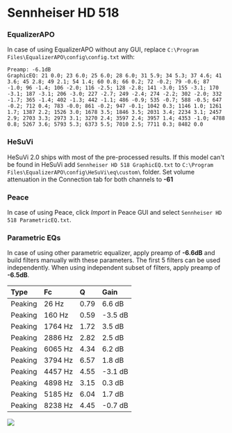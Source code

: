# Sennheiser HD 518

### EqualizerAPO
In case of using EqualizerAPO without any GUI, replace `C:\Program Files\EqualizerAPO\config\config.txt`
with:
```
Preamp: -6.1dB
GraphicEQ: 21 0.0; 23 6.0; 25 6.0; 28 6.0; 31 5.9; 34 5.3; 37 4.6; 41 3.6; 45 2.8; 49 2.1; 54 1.4; 60 0.8; 66 0.2; 72 -0.2; 79 -0.6; 87 -1.0; 96 -1.4; 106 -2.0; 116 -2.5; 128 -2.8; 141 -3.0; 155 -3.1; 170 -3.1; 187 -3.1; 206 -3.0; 227 -2.7; 249 -2.4; 274 -2.2; 302 -2.0; 332 -1.7; 365 -1.4; 402 -1.3; 442 -1.1; 486 -0.9; 535 -0.7; 588 -0.5; 647 -0.2; 712 0.4; 783 -0.0; 861 -0.2; 947 -0.1; 1042 0.3; 1146 1.0; 1261 1.7; 1387 2.2; 1526 3.0; 1678 3.5; 1846 3.5; 2031 3.4; 2234 3.1; 2457 2.9; 2703 3.3; 2973 3.1; 3270 2.4; 3597 2.4; 3957 1.4; 4353 -1.0; 4788 0.8; 5267 3.6; 5793 5.3; 6373 5.5; 7010 2.5; 7711 0.3; 8482 0.0
```

### HeSuVi
HeSuVi 2.0 ships with most of the pre-processed results. If this model can't be found in HeSuVi add
`Sennheiser HD 518 GraphicEQ.txt` to `C:\Program Files\EqualizerAPO\config\HeSuVi\eq\custom\` folder.
Set volume attenuation in the Connection tab for both channels to **-61**

### Peace
In case of using Peace, click *Import* in Peace GUI and select `Sennheiser HD 518 ParametricEQ.txt`.

### Parametric EQs
In case of using other parametric equalizer, apply preamp of **-6.6dB** and build filters manually
with these parameters. The first 5 filters can be used independently.
When using independent subset of filters, apply preamp of **-6.5dB**.

| Type    | Fc      |    Q | Gain    |
|:--------|:--------|:-----|:--------|
| Peaking | 26 Hz   | 0.79 | 6.6 dB  |
| Peaking | 160 Hz  | 0.59 | -3.5 dB |
| Peaking | 1764 Hz | 1.72 | 3.5 dB  |
| Peaking | 2886 Hz | 2.82 | 2.5 dB  |
| Peaking | 6065 Hz | 4.34 | 6.2 dB  |
| Peaking | 3794 Hz | 6.57 | 1.8 dB  |
| Peaking | 4457 Hz | 4.55 | -3.1 dB |
| Peaking | 4898 Hz | 3.15 | 0.3 dB  |
| Peaking | 5185 Hz | 6.04 | 1.7 dB  |
| Peaking | 8238 Hz | 4.45 | -0.7 dB |

![](https://raw.githubusercontent.com/jaakkopasanen/AutoEq/master/results/rtings/sbaf-serious/Sennheiser%20HD%20518/Sennheiser%20HD%20518.png)